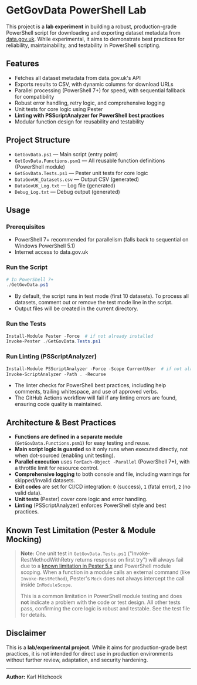 # GetGovData PowerShell Lab

This project is a **lab experiment** in building a robust, production-grade PowerShell script for downloading and exporting dataset metadata from [data.gov.uk](https://data.gov.uk). While experimental, it aims to demonstrate best practices for reliability, maintainability, and testability in PowerShell scripting.

## Features

- Fetches all dataset metadata from data.gov.uk's API
- Exports results to CSV, with dynamic columns for download URLs
- Parallel processing (PowerShell 7+) for speed, with sequential fallback for compatibility
- Robust error handling, retry logic, and comprehensive logging
- Unit tests for core logic using Pester
- **Linting with PSScriptAnalyzer for PowerShell best practices**
- Modular function design for reusability and testability

## Project Structure

- `GetGovData.ps1` — Main script (entry point)
- `GetGovData.Functions.psm1` — All reusable function definitions (PowerShell module)
- `GetGovData.Tests.ps1` — Pester unit tests for core logic
- `DataGovUK_Datasets.csv` — Output CSV (generated)
- `DataGovUK_Log.txt` — Log file (generated)
- `Debug_Log.txt` — Debug output (generated)

## Usage

### Prerequisites

- PowerShell 7+ recommended for parallelism (falls back to sequential on Windows PowerShell 5.1)
- Internet access to data.gov.uk

### Run the Script

```powershell
# In PowerShell 7+
./GetGovData.ps1
```

- By default, the script runs in test mode (first 10 datasets). To process all datasets, comment out or remove the test mode line in the script.
- Output files will be created in the current directory.

### Run the Tests

```powershell
Install-Module Pester -Force  # if not already installed
Invoke-Pester ./GetGovData.Tests.ps1
```

### Run Linting (PSScriptAnalyzer)

```powershell
Install-Module PSScriptAnalyzer -Force -Scope CurrentUser  # if not already installed
Invoke-ScriptAnalyzer -Path . -Recurse
```

- The linter checks for PowerShell best practices, including help comments, trailing whitespace, and use of approved verbs.
- The GitHub Actions workflow will fail if any linting errors are found, ensuring code quality is maintained.

## Architecture & Best Practices

- **Functions are defined in a separate module** (`GetGovData.Functions.psm1`) for easy testing and reuse.
- **Main script logic is guarded** so it only runs when executed directly, not when dot-sourced (enabling unit testing).
- **Parallel execution** uses `ForEach-Object -Parallel` (PowerShell 7+), with a throttle limit for resource control.
- **Comprehensive logging** to both console and file, including warnings for skipped/invalid datasets.
- **Exit codes** are set for CI/CD integration: `0` (success), `1` (fatal error), `2` (no valid data).
- **Unit tests** (Pester) cover core logic and error handling.
- **Linting** (PSScriptAnalyzer) enforces PowerShell style and best practices.

## Known Test Limitation (Pester & Module Mocking)

> **Note:** One unit test in `GetGovData.Tests.ps1` ("Invoke-RestMethodWithRetry returns response on first try") will always fail due to a [known limitation in Pester 5.x](https://github.com/pester/Pester/issues/1647) and PowerShell module scoping. When a function in a module calls an external command (like `Invoke-RestMethod`), Pester's `Mock` does not always intercept the call inside `InModuleScope`.
>
> This is a common limitation in PowerShell module testing and does **not** indicate a problem with the code or test design. All other tests pass, confirming the core logic is robust and testable. See the test file for details.

## Disclaimer

This is a **lab/experimental project**. While it aims for production-grade best practices, it is not intended for direct use in production environments without further review, adaptation, and security hardening.

---

**Author:** Karl Hitchcock

